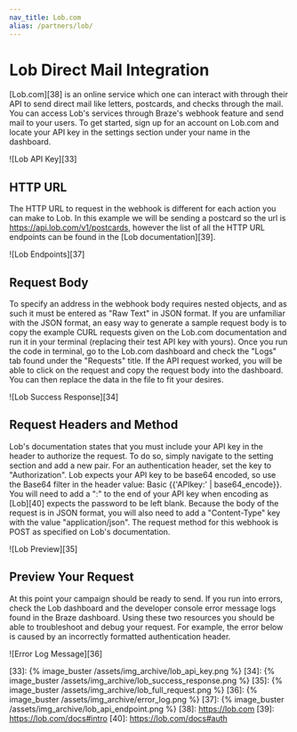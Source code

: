 ```yaml
---
nav_title: Lob.com
alias: /partners/lob/
---
```


# Lob Direct Mail Integration

[Lob.com][38] is an online service which one can interact with through their API to send direct mail like letters, postcards, and checks through the mail.  You can access Lob's services through Braze's webhook feature and send mail to your users.  To get started, sign up for an account on Lob.com and locate your API key in the settings section under your name in the dashboard.

![Lob API Key][33]

## HTTP URL

The HTTP URL to request in the webhook is different for each action you can make to Lob. In this example we will be sending a postcard so the url is https://api.lob.com/v1/postcards, however the list of all the HTTP URL endpoints can be found in the [Lob documentation][39].

![Lob Endpoints][37]

## Request Body

To specify an address in the webhook body requires nested objects, and as such it must be entered as "Raw Text" in JSON format.  If you are unfamiliar with the JSON format, an easy way to generate a sample request body is to copy the example CURL requests given on the Lob.com documentation and run it in your terminal (replacing their test API key with yours).  Once you run the code in terminal, go to the Lob.com dashboard and check the "Logs" tab found under the "Requests" title.  If the API request worked, you will be able to click on the request and copy the request body into the dashboard.  You can then replace the data in the file to fit your desires.

![Lob Success Response][34]

## Request Headers and Method

Lob's documentation states that you must include your API key in the header to authorize the request.  To do so, simply navigate to the setting section and add a new pair.  For an authentication header, set the key to "Authorization".  Lob expects your API key to be base64 encoded, so use the Base64 filter in the header value: Basic {{'APIkey:' | base64_encode}}. You will need to add a ":" to the end of your API key when encoding as [Lob][40] expects the password to be left blank. Because the body of the request is in JSON format, you will also need to add a "Content-Type" key with the value "application/json".  The request method for this webhook is POST as specified on Lob's documentation.

![Lob Preview][35]

## Preview Your Request

At this point your campaign should be ready to send. If you run into errors, check the Lob dashboard and the developer console error message logs found in the Braze dashboard.  Using these two resources you should be able to troubleshoot and debug your request. For example, the error below is caused by an incorrectly formatted authentication header.

![Error Log Message][36]

[33]: {% image_buster /assets/img_archive/lob_api_key.png %}
[34]: {% image_buster /assets/img_archive/lob_success_response.png %}
[35]: {% image_buster /assets/img_archive/lob_full_request.png %}
[36]: {% image_buster /assets/img_archive/error_log.png %}
[37]: {% image_buster /assets/img_archive/lob_api_endpoint.png %}
[38]: https://lob.com
[39]: https://lob.com/docs#intro
[40]: https://lob.com/docs#auth
